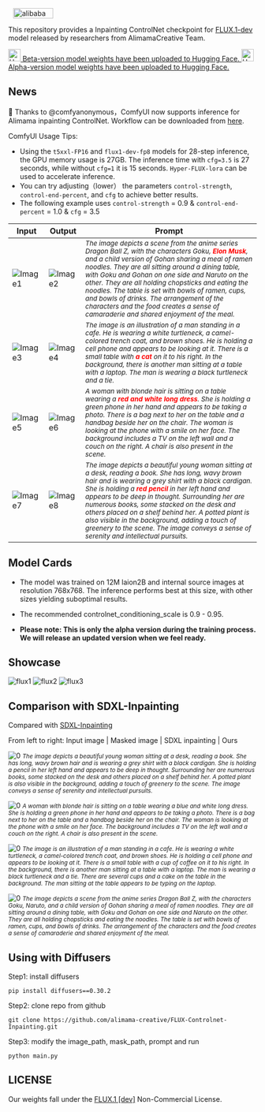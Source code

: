 <div style="display: flex;align-items: center;">
  <img src="images/alibabaalimama.png" alt="alibaba" style="width: 40%; height: auto; margin: 0 10px;">
</div>

This repository provides a Inpainting ControlNet checkpoint for [FLUX.1-dev](https://huggingface.co/black-forest-labs/FLUX.1-dev) model released by researchers from AlimamaCreative Team.

<!-- 使用HTML来调整图标大小 -->
<a href="https://huggingface.co/alimama-creative/FLUX.1-dev-Controlnet-Inpainting-Beta" target="_blank">
    <img src="https://huggingface.co/favicon.ico" alt="Hugging Face" width="25" height="25" /> Beta-version model weights have been uploaded to Hugging Face.
</a>

<!-- 使用HTML来调整图标大小 -->
<a href="https://huggingface.co/alimama-creative/FLUX.1-dev-Controlnet-Inpainting-Alpha" target="_blank">
    <img src="https://huggingface.co/favicon.ico" alt="Hugging Face" width="25" height="25" /> Alpha-version model weights have been uploaded to Hugging Face.
</a>

## News

 🎉 Thanks to @comfyanonymous，ComfyUI now supports inference for Alimama inpainting ControlNet. Workflow can be downloaded from [here](https://huggingface.co/alimama-creative/FLUX.1-dev-Controlnet-Inpainting-Alpha/resolve/main/images/alimama-flux-controlnet-inpaint.json). 
 
ComfyUI Usage Tips:

  * Using the `t5xxl-FP16` and `flux1-dev-fp8` models for 28-step inference, the GPU memory usage is 27GB. The inference time with `cfg=3.5` is 27 seconds, while without `cfg=1` it is 15 seconds. `Hyper-FLUX-lora` can be used to accelerate inference. 
  * You can try adjusting（lower） the parameters `control-strength`, `control-end-percent`, and `cfg` to achieve better results.
  * The following example uses `control-strength` = 0.9 & `control-end-percent` = 1.0 & `cfg` = 3.5

| Input                     | Output                     | Prompt        |
|------------------------------|------------------------------|-------------|
| ![Image1](https://huggingface.co/alimama-creative/FLUX.1-dev-Controlnet-Inpainting-Alpha/resolve/main/images/comfy_in_1.png) | ![Image2](https://huggingface.co/alimama-creative/FLUX.1-dev-Controlnet-Inpainting-Alpha/resolve/main/images/comfy_out_1.png) | <small><i>The image depicts a scene from the anime series Dragon Ball Z, with the characters Goku, <span style="color:red; font-weight:bold;">Elon Musk</span>, and a child version of Gohan sharing a meal of ramen noodles. They are all sitting around a dining table, with Goku and Gohan on one side and Naruto on the other. They are all holding chopsticks and eating the noodles. The table is set with bowls of ramen, cups, and bowls of drinks. The arrangement of the characters and the food creates a sense of camaraderie and shared enjoyment of the meal. |
| ![Image3](https://huggingface.co/alimama-creative/FLUX.1-dev-Controlnet-Inpainting-Alpha/resolve/main/images/comfy_in_2.png) | ![Image4](https://huggingface.co/alimama-creative/FLUX.1-dev-Controlnet-Inpainting-Alpha/resolve/main/images/comfy_out_2.png) | <small><i>The image is an illustration of a man standing in a cafe. He is wearing a white turtleneck, a camel-colored trench coat, and brown shoes. He is holding a cell phone and appears to be looking at it. There is a small table with <span style="color:red; font-weight:bold;">a cat</span> on it to his right. In the background, there is another man sitting at a table with a laptop. The man is wearing a black turtleneck and a tie. </i></small>|
| ![Image5](https://huggingface.co/alimama-creative/FLUX.1-dev-Controlnet-Inpainting-Alpha/resolve/main/images/comfy_in_3.png) | ![Image6](https://huggingface.co/alimama-creative/FLUX.1-dev-Controlnet-Inpainting-Alpha/resolve/main/images/comfy_out_3.png) | <small><i>A woman with blonde hair is sitting on a table wearing a <span style="color:red; font-weight:bold;">red and white long dress</span>. She is holding a green phone in her hand and appears to be taking a photo. There is a bag next to her on the table and a handbag beside her on the chair. The woman is looking at the phone with a smile on her face. The background includes a TV on the left wall and a couch on the right. A chair is also present in the scene. </i></small>|
| ![Image7](https://huggingface.co/alimama-creative/FLUX.1-dev-Controlnet-Inpainting-Alpha/resolve/main/images/comfy_in_4.png) | ![Image8](https://huggingface.co/alimama-creative/FLUX.1-dev-Controlnet-Inpainting-Alpha/resolve/main/images/comfy_out_4.png) | <small><i>The image depicts a beautiful young woman sitting at a desk, reading a book. She has long, wavy brown hair and is wearing a grey shirt with a black cardigan. She is holding a <span style="color:red; font-weight:bold;">red pencil</span> in her left hand and appears to be deep in thought. Surrounding her are numerous books, some stacked on the desk and others placed on a shelf behind her. A potted plant is also visible in the background, adding a touch of greenery to the scene. The image conveys a sense of serenity and intellectual pursuits. </i></small>|


## Model Cards 

* The model was trained on 12M laion2B and internal source images at resolution 768x768. The inference performs best at this size, with other sizes yielding suboptimal results.

* The recommended controlnet_conditioning_scale is 0.9 - 0.95.

* **Please note: This is only the alpha version during the training process. We will release an updated version when we feel ready.**

## Showcase

![flux1](images/flux1.jpg)
![flux2](images/flux2.jpg)
![flux3](images/flux3.jpg)

## Comparison with SDXL-Inpainting

Compared with [SDXL-Inpainting](https://huggingface.co/diffusers/stable-diffusion-xl-1.0-inpainting-0.1)

From left to right: Input image | Masked image | SDXL inpainting | Ours

![0](images/0.jpg)
<small><i>*The image depicts a beautiful young woman sitting at a desk, reading a book. She has long, wavy brown hair and is wearing a grey shirt with a black cardigan. She is holding a pencil in her left hand and appears to be deep in thought. Surrounding her are numerous books, some stacked on the desk and others placed on a shelf behind her. A potted plant is also visible in the background, adding a touch of greenery to the scene. The image conveys a sense of serenity and intellectual pursuits.*</i></small>

![0](images/1.jpg)
<small><i>A woman with blonde hair is sitting on a table wearing a blue and white long dress. She is holding a green phone in her hand and appears to be taking a photo. There is a bag next to her on the table and a handbag beside her on the chair. The woman is looking at the phone with a smile on her face. The background includes a TV on the left wall and a couch on the right. A chair is also present in the scene.</i></small>

![0](images/2.jpg)
<small><i>The image is an illustration of a man standing in a cafe. He is wearing a white turtleneck, a camel-colored trench coat, and brown shoes. He is holding a cell phone and appears to be looking at it. There is a small table with a cup of coffee on it to his right. In the background, there is another man sitting at a table with a laptop. The man is wearing a black turtleneck and a tie. There are several cups and a cake on the table in the background. The man sitting at the table appears to be typing on the laptop.</i></small>

![0](images/3.jpg)
<small><i>The image depicts a scene from the anime series Dragon Ball Z, with the characters Goku, Naruto, and a child version of Gohan sharing a meal of ramen noodles. They are all sitting around a dining table, with Goku and Gohan on one side and Naruto on the other. They are all holding chopsticks and eating the noodles. The table is set with bowls of ramen, cups, and bowls of drinks. The arrangement of the characters and the food creates a sense of camaraderie and shared enjoyment of the meal.</i></small>

## Using with Diffusers
Step1: install diffusers
``` Shell
pip install diffusers==0.30.2
```

Step2: clone repo from github
``` Shell
git clone https://github.com/alimama-creative/FLUX-Controlnet-Inpainting.git
```

Step3: modify the image_path, mask_path, prompt and run
``` Shell
python main.py
```
## LICENSE
Our weights fall under the [FLUX.1 [dev]](https://huggingface.co/black-forest-labs/FLUX.1-dev/blob/main/LICENSE.md) Non-Commercial License.
